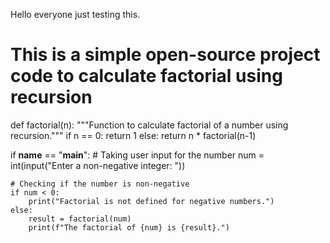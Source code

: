 Hello everyone just testing this.

# This is a simple open-source project code to calculate factorial using recursion

def factorial(n):
    """Function to calculate factorial of a number using recursion."""
    if n == 0:
        return 1
    else:
        return n * factorial(n-1)

if __name__ == "__main__":
    # Taking user input for the number
    num = int(input("Enter a non-negative integer: "))

    # Checking if the number is non-negative
    if num < 0:
        print("Factorial is not defined for negative numbers.")
    else:
        result = factorial(num)
        print(f"The factorial of {num} is {result}.")

